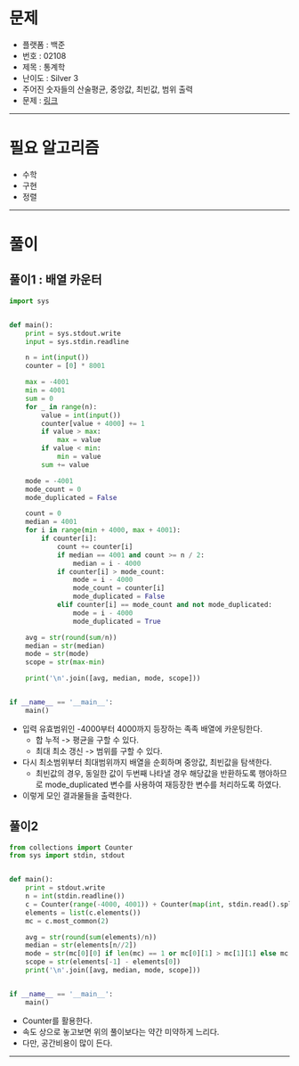 # 문제
- 플랫폼 : 백준
- 번호 : 02108
- 제목 : 통계학
- 난이도 : Silver 3
- 주어진 숫자들의 산술평균, 중앙값, 최빈값, 범위 출력
- 문제 : <a href="https://www.acmicpc.net/problem/2108" target="_blank">링크</a>

---

# 필요 알고리즘
- 수학
- 구현
- 정렬

---

# 풀이

## 풀이1 : 배열 카운터
```python
import sys


def main():
    print = sys.stdout.write
    input = sys.stdin.readline

    n = int(input())
    counter = [0] * 8001

    max = -4001
    min = 4001
    sum = 0
    for _ in range(n):
        value = int(input())
        counter[value + 4000] += 1
        if value > max:
            max = value
        if value < min:
            min = value
        sum += value

    mode = -4001
    mode_count = 0
    mode_duplicated = False

    count = 0
    median = 4001
    for i in range(min + 4000, max + 4001):
        if counter[i]:
            count += counter[i]
            if median == 4001 and count >= n / 2:
                median = i - 4000
            if counter[i] > mode_count:
                mode = i - 4000
                mode_count = counter[i]
                mode_duplicated = False
            elif counter[i] == mode_count and not mode_duplicated:
                mode = i - 4000
                mode_duplicated = True

    avg = str(round(sum/n))
    median = str(median)
    mode = str(mode)
    scope = str(max-min)

    print('\n'.join([avg, median, mode, scope]))


if __name__ == '__main__':
    main()
```
- 입력 유효범위인 -4000부터 4000까지 등장하는 족족 배열에 카운팅한다.
  - 합 누적 -> 평균을 구할 수 있다.
  - 최대 최소 갱신 -> 범위를 구할 수 있다.
- 다시 최소범위부터 최대범위까지 배열을 순회하며 중앙값, 최빈값을 탐색한다.
  - 최빈값의 경우, 동일한 값이 두번째 나타낼 경우 해당값을 반환하도록 행야하므로 mode_duplicated 변수를 사용하여 재등장한 변수를 처리하도록
  하였다.
- 이렇게 모인 결과물들을 출력한다.

## 풀이2
```python
from collections import Counter
from sys import stdin, stdout


def main():
    print = stdout.write
    n = int(stdin.readline())
    c = Counter(range(-4000, 4001)) + Counter(map(int, stdin.read().split())) - Counter(range(-4000, 4001))
    elements = list(c.elements())
    mc = c.most_common(2)

    avg = str(round(sum(elements)/n))
    median = str(elements[n//2])
    mode = str(mc[0][0] if len(mc) == 1 or mc[0][1] > mc[1][1] else mc[1][0])
    scope = str(elements[-1] - elements[0])
    print('\n'.join([avg, median, mode, scope]))


if __name__ == '__main__':
    main()
```
- Counter를 활용한다.
- 속도 상으로 놓고보면 위의 풀이보다는 약간 미약하게 느리다.
- 다만, 공간비용이 많이 든다.

---
